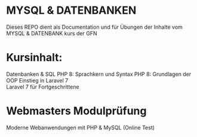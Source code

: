# MYSQL & DATENBANKEN
Dieses REPO dient als Documentation und für Übungen der Inhalte vom MYSQL & DATENBANK kurs der GFN 

# Kursinhalt:
Datenbanken & SQL
PHP 8: Sprachkern und Syntax
PHP 8: Grundlagen der OOP
Einstieg in Laravel 7   
Laravel 7 für Fortgeschrittene   


# Webmasters Modulprüfung
Moderne Webanwendungen mit PHP & MySQL (Online Test)